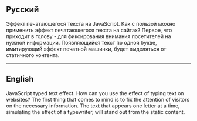 ## Русский
Эффект печатающегося текста на JavaScript. Как с пользой можно применить эффект печатающегося текста на сайтах? Первое, что приходит в голову - для фиксирования внимания посетителей на нужной информации. Появляющийся текст по одной букве, имитирующий эффект печатной машинки, будет выделяться от статичного контента.

----------------------------------
## English
JavaScript typed text effect. How can you use the effect of typing text on websites? The first thing that comes to mind is to fix the attention of visitors on the necessary information. The text that appears one letter at a time, simulating the effect of a typewriter, will stand out from the static content. 
